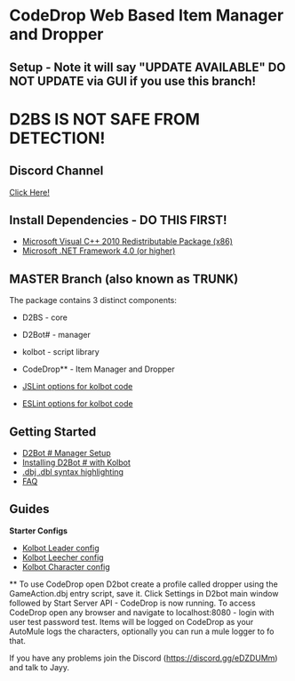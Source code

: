 # CodeDrop Web Based Item Manager and Dropper
## Setup - Note it will say "UPDATE AVAILABLE" DO NOT UPDATE via GUI if you use this branch!

# D2BS IS NOT SAFE FROM DETECTION!

## Discord Channel
[Click Here!](https://discord.gg/eDZDUMm)

## Install Dependencies - DO THIS FIRST!
- [Microsoft Visual C++ 2010 Redistributable Package (x86)](https://www.microsoft.com/en-us/download/details.aspx?id=5555)
- [Microsoft .NET Framework 4.0 (or higher)](https://www.microsoft.com/net/download/Windows/run)

## MASTER Branch (also known as TRUNK)

The package contains 3 distinct components:
- D2BS - core
- D2Bot# - manager
- kolbot - script library
- CodeDrop** - Item Manager and Dropper

- [JSLint options for kolbot code](https://gist.githubusercontent.com/noah-/d917342e52281d54c404e0b2c18b0c6e/raw/fbade95e38b103d2654b90d85ef62a51c4295153/jslint.config)
- [ESLint options for kolbot code](https://gist.githubusercontent.com/Nishimura-Katsuo/2d6866666c7acf10047c486a15a7fe60/raw/99ef9c2995929c492ef856772ff346e0f19709cd/.eslintrc.js)

## Getting Started
- [D2Bot # Manager Setup](https://github.com/kolton/d2bot-with-kolbot/wiki/D2Bot-%23-Manager-Setup)
- [Installing D2Bot # with Kolbot](https://github.com/kolton/d2bot-with-kolbot/wiki/Installing-d2bot%23-with-kolbot)
- [.dbj .dbl syntax highlighting](https://github.com/kolton/d2bot-with-kolbot/wiki/.dbj-.dbl-syntax-highlighting)
- [FAQ](https://github.com/kolton/d2bot-with-kolbot/wiki/FAQ)

## Guides
**Starter Configs**
- [Kolbot Leader config](https://github.com/kolton/d2bot-with-kolbot/wiki/Kolbot-Leader-config)
- [Kolbot Leecher config](https://github.com/kolton/d2bot-with-kolbot/wiki/Kolbot-Leecher-Starter)
- [Kolbot Character config](https://github.com/kolton/d2bot-with-kolbot/wiki/Kolbot-Character-config)

** To use CodeDrop open D2bot create a profile called dropper using the GameAction.dbj entry script, save it.
   Click Settings in D2bot main window followed by Start Server API - CodeDrop is now running.
   To access CodeDrop open any browser and navigate to localhost:8080 - login with user test password test.
   Items will be logged on CodeDrop as your AutoMule logs the characters, optionally you can run a mule logger to fo that.

   If you have any problems join the Discord (https://discord.gg/eDZDUMm) and talk to Jayy.